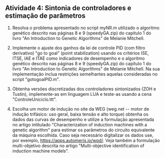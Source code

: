 ## Atividade 4: Sintonia de controladores e estimação de parâmetros

1. Resolva o problema apresentado no script myNR.m utilizado o algoritmo genético descrito nas páginas 8 e 9 (speedyGA.zip) do capítulo 1 do livro "An Introduction to Genetic Algorithms" de Melanie Mitchell.

2. Implemente o ajuste dos ganhos da lei de controle PID (com filtro derivativo) "go to goal" (point stabilization) usando os critérios ISE, ITSE, IAE e ITAE como indicadores de desempenho e o algoritmo genético descrito nas páginas 8 e 9 (speedyGA.zip) do capítulo 1 do livro "An Introduction to Genetic Algorithms" de Melanie Mitchell. Na sua implementação inclua restrições semelhantes aquelas consideradas no script "gotogoalPID.m".

3. Obtenha versões discretizadas dos controladores sintonizados (ZOH e Tustin), implemente-as em linguagem LUA e teste-as usando a cena "ControleUniciclo.ttt".

4. Escolha um motor de indução no site da WEG (weg.net -- motor de indução trifásico: uso geral, baixa tensão e alto torque) obtenha os dados das curvas de desempenho e utilize a formulação apresentada no artigo intitulado "Characterization of induction machines with a genetic algorithm" para estimar os parâmetros do circuito equivalente da máquina escolhida. Caso seja necessário digitalizar os dados use, por exemplo, https://apps.automeris.io/wpd/. Veja também a formulação multi-objetivo descrita no artigo "Multi-objective identification of induction machine models".